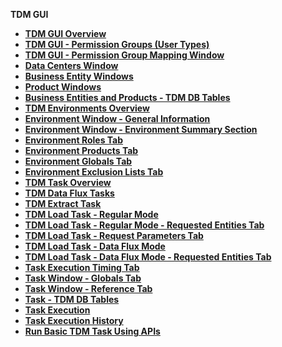 <strong>TDM GUI<strong>

<ul>
<li><a href="01_tdm_gui_overview.md">TDM GUI Overview</a></li>
<li><a href="02_tdm_gui_user_types.md">TDM GUI - Permission Groups (User Types)</a></li>   
<li><a href="02a_permission_group_mapping_window.md">TDM GUI - Permission Group Mapping Window</a></li>  
<li><a href="03_tdm_gui_data_centers_window.md">Data Centers Window</a></li>
<li><a href="04_tdm_gui_business_entity_window.md">Business Entity Windows</a></li>    
<li><a href="05_tdm_gui_product_window.md">Product Windows</a></li>
<li><a href="06_be_product_tdmdb_tables.md">Business Entities and Products - TDM DB Tables</a></li>   
<li><a href="07_tdm_gui_environment_overview.md">TDM Environments Overview</a></li>
<li><a href="08_environment_window_general_information.md">Environment Window - General Information</a></li>
<li><a href="09_environment_window_summary_section.md">Environment Window - Environment Summary Section</a></li> 
<li><a href="10_environment_roles_tab.md">Environment Roles Tab</a></li>    
<li><a href="11_environment_products_tab.md">Environment Products Tab</a></li>   <li><a href="12_environment_globals_tab.md">Environment Globals Tab</a></li>
<li><a href="13_environment_exclusion_lists.md">Environment Exclusion Lists Tab</a></li>
<li><a href="14_task_overview.md">TDM Task Overview</a></li>  
<li><a href="15_data_flux_task.md">TDM Data Flux Tasks</a></li>  
<li><a href="16_extract_task.md">TDM Extract Task</a></li>  
<li><a href="17_load_task_regular_mode.md">TDM Load Task - Regular Mode</a></li> 
<li><a href="18_load_task_requested_entities_regular_mode.md">TDM Load Task - Regular Mode - Requested Entities Tab</a></li>  
<li><a href="19_load_task_request_parameters_regular_mode.md">TDM Load Task - Request Parameters Tab</a></li>  
<li><a href="20_load_task_dataflux_mode.md">TDM Load Task - Data Flux Mode</a></li>  
<li><a href="21_load_task_requested_entities_dataflux_mode.md">TDM Load Task - Data Flux Mode - Requested Entities Tab</a></li>  
<li><a href="22_task_execution_timing_tab.md">Task Execution Timing Tab</a></li> <li><a href="23_task_globals_tab.md">Task Window - Globals Tab</a></li>  
<li><a href="24_task_reference_tab.md">Task Window - Reference Tab</a></li>  
<li><a href="25_task_tdmdb_tables.md">Task - TDM DB Tables</a></li>  
<li><a href="26_task_execution.md">Task Execution</a></li> 
<li><a href="27_task_execution_history.md">Task Execution History</a></li>
<li><a href="TDM_Basic_Task_Execution_APIs_Flow/README.md">Run Basic TDM Task Using APIs</a></li>    

​    

</ul>





